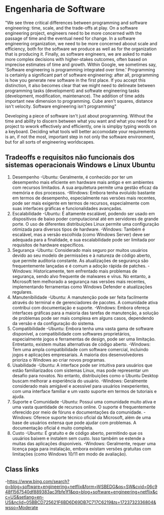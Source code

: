 # Engenharia de Software

"We see three critical differences between programming and software engineering: time, scale, and the trade-offs at play. On a software engineering project, engineers need to be more concerned with the passage of time and the eventual need for change. In a software engineering organization, we need to be more concerned aboout scale and efficiency, both for the software we produce as well as for the organization that is producing it. Finally, as software engineers, we are asked to make more complex decisions with higher-stakes outcomes, often based on imprecise estimates of time and growth.
Within Google, we sometimes say, 'Software engineering is programming integrated over time.' Programming is certainly a significant part of software engineering: after all, programming is how you generate new software in the first place. If you accept this distinction, it also becomes clear that we might need to delineate between programming tasks (development) and softwate engineering tasks (development, modification, maintenance). The addition of time adds important new dimension to programming. Cube aren't squares, distance isn't velocity. Software engineering isn't programming"

Developing a piece of software isn't just about programming. Without the time and ability to discern between what you want and what you need for a project to wwork effectively and efficiently, one is simplpy typing words on a keyboard. Deciding what tools will better accomodate your requirements is an, if not the most, important step in not only the software environment, but for all sorts of engineering worldscapes.

## Tradeoffs e requisitos não funcionais dos sistemas operacionais Windows e Linux Ubuntu

1. Desempenho
-Ubuntu: Geralmente, é conhecido por ter um desempenho mais eficiente em hardware mais antigo e em ambientes com recursos limitados. A sua arquitetura permite uma gestão eficaz da memória e dos processos.
-Windows: Embora tenha evoluído bastante em termos de desempenho, especialmente nas versões mais recentes, pode ser mais exigente em termos de recursos, especialmente com suas interfaces gráficas e funcionalidades avançadas.
2. Escalabilidade
-Ubuntu: É altamente escalável, podendo ser usado em dispositivos de baixo poder computacional até em servidores de grande porte. O uso de diferentes distribuições Linux permite uma configuração otimizada para diversos tipos de hardware.
-Windows: Também é escalável, mas a versão escolhida (como Windows Server) deve ser adequada para a finalidade, e sua escalabilidade pode ser limitada por requisitos de hardware específicos.
3. Segurança
-Ubuntu: Considerado mais seguro por muitos usuários devido ao seu modelo de permissões e à natureza de código aberto, que permite auditoria constante. As atualizações de segurança são frequentemente lançadas e é comum a adoção rápida de patches.
-Windows: Historicamente, tem enfrentado mais problemas de segurança, sendo alvo frequente de malwares e vírus. No entanto, a Microsoft tem melhorado a segurança nas versões mais recentes, implementando ferramentas como Windows Defender e atualizações regulares.
4. Manutenibilidade
-Ubuntu: A manutenção pode ser feita facilmente através do terminal e de gerenciadores de pacotes. A comunidade ativa contribui com documentação e suporte.
-Windows: Embora ofereça interfaces gráficas para a maioria das tarefas de manutenção, a solução de problemas pode ser mais complexa em alguns casos, dependendo da versão e da configuração do sistema.
5. Compatibilidade
-Ubuntu: Embora tenha uma vasta gama de software disponível, a compatibilidade com softwares proprietários, especialmente jogos e ferramentas de design, pode ser uma limitação. Entretanto, existem muitas alternativas de código aberto.
-Windows: Tem uma ampla compatibilidade com software comercial, incluindo jogos e aplicações empresariais. A maioria dos desenvolvedores prioriza o Windows ao criar novos programas.
6. Usabilidade
-Ubuntu: A interface pode ser intuitiva para usuários que estão familiarizados com sistemas Linux, mas pode representar um desafio para novatos. No entanto, distribuições como o Ubuntu Desktop buscam melhorar a experiência do usuário.
-Windows: Geralmente considerado mais amigável e acessível para usuários inexperientes, com uma interface familiar e um vasto suporte em termos de tutoriais e ajuda.
7. Suporte e Comunidade
-Ubuntu: Possui uma comunidade muito ativa e uma vasta quantidade de recursos online. O suporte é frequentemente oferecido por meio de fóruns e documentações da comunidade.
-Windows: Oferece suporte técnico oficial da Microsoft, além de uma base de usuários extensa que pode ajudar com problemas. A documentação oficial é muito completa.
8. Custo
-Ubuntu: É gratuito e de código aberto, permitindo que os usuários baixem e instalem sem custo. Isso também se estende a muitas das aplicações disponíveis.
-Windows: Geralmente, requer uma licença paga para instalação, embora existam versões gratuitas com limitações (como Windows 10/11 em modo de avaliação).


## Class links

-https://www.bing.com/search?q=blog+software+engineering+netflix&form=WSBEDG&qs=SW&cvid=06c948f1567540df889383ac3fbfe1f1&pq=blog+software+engineering+netflix&cc=US&setlang=en-US&nclid=05BBCD725621F6BD6D69DB7C717C6219&ts=1723732336804&wsso=Moderate